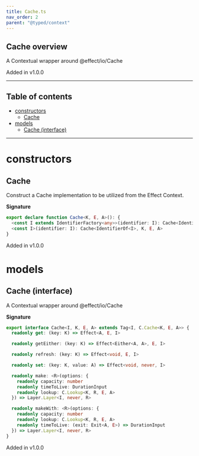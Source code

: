 ```yaml
---
title: Cache.ts
nav_order: 2
parent: "@typed/context"
---
```


## Cache overview

A Contextual wrapper around @effect/io/Cache

Added in v1.0.0

---

<h2 class="text-delta">Table of contents</h2>

- [constructors](#constructors)
  - [Cache](#cache)
- [models](#models)
  - [Cache (interface)](#cache-interface)

---

# constructors

## Cache

Construct a Cache implementation to be utilized from the Effect Context.

**Signature**

```ts
export declare function Cache<K, E, A>(): {
  <const I extends IdentifierFactory<any>>(identifier: I): Cache<IdentifierOf<I>, K, E, A>
  <const I>(identifier: I): Cache<IdentifierOf<I>, K, E, A>
}
```

Added in v1.0.0

# models

## Cache (interface)

A Contextual wrapper around @effect/io/Cache

**Signature**

```ts
export interface Cache<I, K, E, A> extends Tag<I, C.Cache<K, E, A>> {
  readonly get: (key: K) => Effect<A, E, I>

  readonly getEither: (key: K) => Effect<Either<A, A>, E, I>

  readonly refresh: (key: K) => Effect<void, E, I>

  readonly set: (key: K, value: A) => Effect<void, never, I>

  readonly make: <R>(options: {
    readonly capacity: number
    readonly timeToLive: DurationInput
    readonly lookup: C.Lookup<K, R, E, A>
  }) => Layer.Layer<I, never, R>

  readonly makeWith: <R>(options: {
    readonly capacity: number
    readonly lookup: C.Lookup<K, R, E, A>
    readonly timeToLive: (exit: Exit<A, E>) => DurationInput
  }) => Layer.Layer<I, never, R>
}
```

Added in v1.0.0
